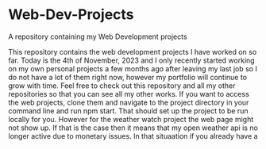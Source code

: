 # Web-Dev-Projects
A repository containing my Web Development projects

This repository contains the web development projects I have worked on so far. Today is the 4th of November, 2023 and I only recently started working on my own personal projects a few months ago after leaving my last job so I do not have a lot of them right now, however my portfolio will continue to grow with time. Feel free to check out this repository and all my other repositories so that you can see all my other works. If you want to access the web projects, clone them and navigate to the project directory in your command line and run npm start. That should set up the project to be run locally for you. However for the weather watch project the web page might not show up. If that is the case then it means that my open weather api is no longer active due to monetary issues. In that situaation if you already have a 
